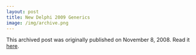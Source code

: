 ```yaml
---
layout: post
title: New Delphi 2009 Generics
image: /img/archive.png
---
```

This archived post was originally published on November 8, 2008. Read it [here](/alex.ciobanu.org/index5831.html).
